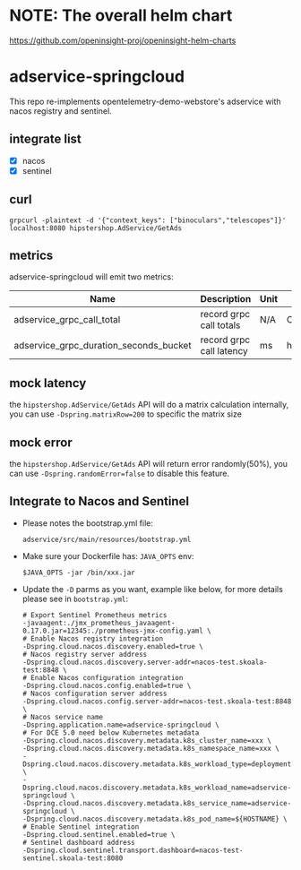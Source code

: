 # NOTE: The overall helm chart 

https://github.com/openinsight-proj/openinsight-helm-charts


# adservice-springcloud

This repo re-implements opentelemetry-demo-webstore's adservice with nacos registry and sentinel.

## integrate list

- [x] nacos
- [x] sentinel

## curl

```shell
grpcurl -plaintext -d '{"context_keys": ["binoculars","telescopes"]}' localhost:8080 hipstershop.AdService/GetAds
```

## metrics

adservice-springcloud will emit two metrics:

| Name                                   | Description              | Unit | Type      |
| -------------------------------------- | ------------------------ | ---- | --------- |
| adservice_grpc_call_total              | record grpc call totals  | N/A  | Counter   |
| adservice_grpc_duration_seconds_bucket | record grpc call latency | ms   | histogram |

## mock latency

the `hipstershop.AdService/GetAds` API will do a matrix calculation internally, you can use  `-Dspring.matrixRow=200`
to specific the matrix size

## mock error

the `hipstershop.AdService/GetAds` API will return error randomly(50%), you can use `-Dspring.randomError=false`
to disable this feature.


## Integrate to Nacos and Sentinel

* Please notes the bootstrap.yml file:

  ```
  adservice/src/main/resources/bootstrap.yml
  ```

* Make sure your Dockerfile has: `JAVA_OPTS` env:

  ```
  $JAVA_OPTS -jar /bin/xxx.jar
  ```

* Update the `-D` parms as you want, example like below, for more details please see in `bootstrap.yml`:

  ```
  # Export Sentinel Prometheus metrics
  -javaagent:./jmx_prometheus_javaagent-0.17.0.jar=12345:./prometheus-jmx-config.yaml \
  # Enable Nacos registry integration
  -Dspring.cloud.nacos.discovery.enabled=true \
  # Nacos registry server address
  -Dspring.cloud.nacos.discovery.server-addr=nacos-test.skoala-test:8848 \
  # Enable Nacos configuration integration
  -Dspring.cloud.nacos.config.enabled=true \
  # Nacos configuration server address
  -Dspring.cloud.nacos.config.server-addr=nacos-test.skoala-test:8848 \
  # Nacos service name
  -Dspring.application.name=adservice-springcloud \
  # For DCE 5.0 need below Kubernetes metadata
  -Dspring.cloud.nacos.discovery.metadata.k8s_cluster_name=xxx \
  -Dspring.cloud.nacos.discovery.metadata.k8s_namespace_name=xxx \
  -Dspring.cloud.nacos.discovery.metadata.k8s_workload_type=deployment \
  -Dspring.cloud.nacos.discovery.metadata.k8s_workload_name=adservice-springcloud \
  -Dspring.cloud.nacos.discovery.metadata.k8s_service_name=adservice-springcloud \
  -Dspring.cloud.nacos.discovery.metadata.k8s_pod_name=${HOSTNAME} \
  # Enable Sentinel integration
  -Dspring.cloud.sentinel.enabled=true \
  # Sentinel dashboard address
  -Dspring.cloud.sentinel.transport.dashboard=nacos-test-sentinel.skoala-test:8080
  ```

